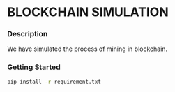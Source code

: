 # BLOCKCHAIN SIMULATION

### Description
We have simulated the process of mining in blockchain.

### Getting Started
```bash
pip install -r requirement.txt
```
